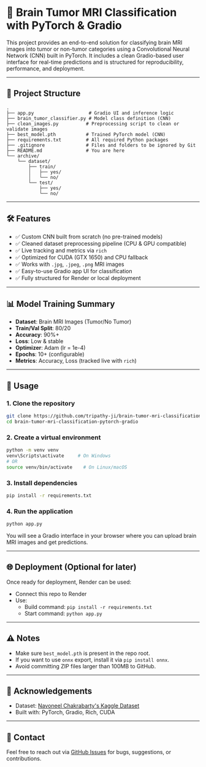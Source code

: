 # 🧠 Brain Tumor MRI Classification with PyTorch & Gradio

This project provides an end-to-end solution for classifying brain MRI images into tumor or non-tumor categories using a Convolutional Neural Network (CNN) built in PyTorch. It includes a clean Gradio-based user interface for real-time predictions and is structured for reproducibility, performance, and deployment.

---

## 📂 Project Structure

```
.
├── app.py                    # Gradio UI and inference logic
├── brain_tumor_classifier.py # Model class definition (CNN)
├── clean_images.py          # Preprocessing script to clean or validate images
├── best_model.pth           # Trained PyTorch model (CNN)
├── requirements.txt         # All required Python packages
├── .gitignore               # Files and folders to be ignored by Git
├── README.md                # You are here
└── archive/
    └── dataset/
        ├── train/
        │   ├── yes/
        │   └── no/
        └── test/
            ├── yes/
            └── no/
```

---

## 🛠️ Features

- ✅ Custom CNN built from scratch (no pre-trained models)
- ✅ Cleaned dataset preprocessing pipeline (CPU & GPU compatible)
- ✅ Live tracking and metrics via `rich`
- ✅ Optimized for CUDA (GTX 1650) and CPU fallback
- ✅ Works with `.jpg`, `.jpeg`, `.png` MRI images
- ✅ Easy-to-use Gradio app UI for classification
- ✅ Fully structured for Render or local deployment

---

## 📊 Model Training Summary

- **Dataset**: Brain MRI Images (Tumor/No Tumor)
- **Train/Val Split**: 80/20
- **Accuracy**: 90%+
- **Loss**: Low & stable
- **Optimizer**: Adam (lr = 1e-4)
- **Epochs**: 10+ (configurable)
- **Metrics**: Accuracy, Loss (tracked live with `rich`)

---

## 🚀 Usage

### 1. Clone the repository

```bash
git clone https://github.com/tripathy-ji/brain-tumor-mri-classification-pytorch-gradio.git
cd brain-tumor-mri-classification-pytorch-gradio
```

### 2. Create a virtual environment

```bash
python -m venv venv
venv\Scripts\activate     # On Windows
# OR
source venv/bin/activate    # On Linux/macOS
```

### 3. Install dependencies

```bash
pip install -r requirements.txt
```

### 4. Run the application

```bash
python app.py
```

You will see a Gradio interface in your browser where you can upload brain MRI images and get predictions.

---

## 🌐 Deployment (Optional for later)

Once ready for deployment, Render can be used:

- Connect this repo to Render
- Use:
  - Build command: `pip install -r requirements.txt`
  - Start command: `python app.py`

---

## ⚠️ Notes

- Make sure `best_model.pth` is present in the repo root.
- If you want to use `onnx` export, install it via `pip install onnx`.
- Avoid committing ZIP files larger than 100MB to GitHub.

---

## 🙌 Acknowledgements

- Dataset: [Navoneel Chakrabarty's Kaggle Dataset](https://www.kaggle.com/navoneel/brain-mri-images-for-brain-tumor-detection)
- Built with: PyTorch, Gradio, Rich, CUDA

---

## 📧 Contact

Feel free to reach out via [GitHub Issues](https://github.com/tripathy-ji/brain-tumor-mri-classification-pytorch-gradio/issues) for bugs, suggestions, or contributions.